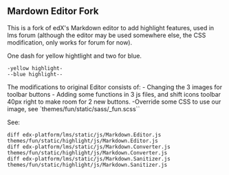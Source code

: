 Mardown Editor Fork
----

This is a fork of edX's Markdown editor to add highlight features, used in lms forum (although the editor may be used somewhere else, the CSS modification, only works for forum for now).

One dash for yellow hightlight and two for blue.

	-yellow highlight-
    --blue highlight--


The modifications to original Editor consists of: 
	- Changing the 3 images for toolbar buttons
	- Adding some functions in 3 js files, and shift icons toolbar 40px right to make room for 2 new buttons. 
    -Override some CSS to use our image, see `themes/fun/static/sass/_fun.scss``

See:

	diff edx-platform/lms/static/js/Markdown.Editor.js themes/fun/static/highlight/js/Markdown.Editor.js
    diff edx-platform/lms/static/js/Markdown.Converter.js themes/fun/static/highlight/js/Markdown.Converter.js
    diff edx-platform/lms/static/js/Markdown.Sanitizer.js themes/fun/static/highlight/js/Markdown.Sanitizer.js
    

